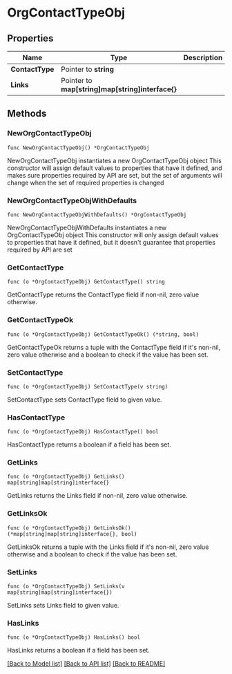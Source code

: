 # OrgContactTypeObj

## Properties

Name | Type | Description | Notes
------------ | ------------- | ------------- | -------------
**ContactType** | Pointer to **string** |  | [optional] 
**Links** | Pointer to **map[string]map[string]interface{}** |  | [optional] 

## Methods

### NewOrgContactTypeObj

`func NewOrgContactTypeObj() *OrgContactTypeObj`

NewOrgContactTypeObj instantiates a new OrgContactTypeObj object
This constructor will assign default values to properties that have it defined,
and makes sure properties required by API are set, but the set of arguments
will change when the set of required properties is changed

### NewOrgContactTypeObjWithDefaults

`func NewOrgContactTypeObjWithDefaults() *OrgContactTypeObj`

NewOrgContactTypeObjWithDefaults instantiates a new OrgContactTypeObj object
This constructor will only assign default values to properties that have it defined,
but it doesn't guarantee that properties required by API are set

### GetContactType

`func (o *OrgContactTypeObj) GetContactType() string`

GetContactType returns the ContactType field if non-nil, zero value otherwise.

### GetContactTypeOk

`func (o *OrgContactTypeObj) GetContactTypeOk() (*string, bool)`

GetContactTypeOk returns a tuple with the ContactType field if it's non-nil, zero value otherwise
and a boolean to check if the value has been set.

### SetContactType

`func (o *OrgContactTypeObj) SetContactType(v string)`

SetContactType sets ContactType field to given value.

### HasContactType

`func (o *OrgContactTypeObj) HasContactType() bool`

HasContactType returns a boolean if a field has been set.

### GetLinks

`func (o *OrgContactTypeObj) GetLinks() map[string]map[string]interface{}`

GetLinks returns the Links field if non-nil, zero value otherwise.

### GetLinksOk

`func (o *OrgContactTypeObj) GetLinksOk() (*map[string]map[string]interface{}, bool)`

GetLinksOk returns a tuple with the Links field if it's non-nil, zero value otherwise
and a boolean to check if the value has been set.

### SetLinks

`func (o *OrgContactTypeObj) SetLinks(v map[string]map[string]interface{})`

SetLinks sets Links field to given value.

### HasLinks

`func (o *OrgContactTypeObj) HasLinks() bool`

HasLinks returns a boolean if a field has been set.


[[Back to Model list]](../README.md#documentation-for-models) [[Back to API list]](../README.md#documentation-for-api-endpoints) [[Back to README]](../README.md)


